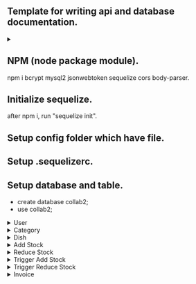 ## Template for writing api and database documentation.
<details>
<summary></summary>
</details>

## NPM (node package module).
npm i bcrypt mysql2 jsonwebtoken sequelize cors body-parser.

## Initialize sequelize.
after npm i, run "sequelize init".

## Setup config folder which have file.
## Setup .sequelizerc.
## Setup database and table.
* create database collab2;
* use collab2;
<details>
<summary>User</summary>
CREATE TABLE User(id int(11) NOT NULL AUTO_INCREMENT,username varchar(70) NOT NULL,email varchar(70) NOT NULL,password text NOT NULL,phone BIGINT(15) NOT NULL,image text NOT NULL,createdAt datetime NOT NULL,updatedAt datetime NOT NULL,PRIMARY KEY(id));
</details>

<details>
<summary>Category</summary>
CREATE TABLE Category(id int(11) NOT NULL AUTO_INCREMENT,name text NOT NULL,createdAt datetime NOT NULL,updatedAt datetime NOT NULL,PRIMARY KEY(id));
</details>

<details>
<summary>Dish</summary>
CREATE TABLE Dish(id int(11) NOT NULL AUTO_INCREMENT,image text NOT NULL,description text NOT NULL,name text NOT NULL,category_id int(11) NOT NULL,quantity int(11) NOT NULL,createdAt datetime NOT NULL,updatedAt datetime NOT NULL,PRIMARY KEY(id));
</details>

<details>
<summary>Add Stock</summary>
CREATE TABLE add_stock(id int(11) NOT NULL AUTO_INCREMENT,dish_id int(11) NOT NULL,quantity int(11) NOT NULL,createdAt datetime NOT NULL,updatedAt datetime NOT NULL,PRIMARY KEY(id));
</details>

<details>
<summary>Reduce Stock</summary>
CREATE TABLE reduce_stock(id int(11) NOT NULL AUTO_INCREMENT,dish_id int(11) NOT NULL,quantity int(11) NOT NULL,createdAt datetime NOT NULL,updatedAt datetime NOT NULL,PRIMARY KEY(id));
</details>

<details>
<summary>Trigger Add Stock</summary>
CREATE TRIGGER `addStock` BEFORE INSERT ON `add_stock` FOR EACH ROW BEGIN IF NOT EXISTS (SELECT * FROM Dish WHERE id = NEW.dish_id) THEN SIGNAL SQLSTATE '45000' SET MESSAGE_TEXT = 'ID Product Not Found'; ELSE UPDATE Dish SET quantity = NEW.quantity + quantity WHERE id = NEW.dish_id; END IF; END
</details>

<details>
<summary>Trigger Reduce Stock</summary>
CREATE TRIGGER `checkoutStock` AFTER INSERT ON `reduce_stock` FOR EACH ROW UPDATE Dish SET quantity = Dish.quantity - NEW.quantity WHERE id = NEW.dish_id;
</details>

<details>
<summary>Invoice</summary>
CREATE TABLE Invoice(id int(11) NOT NULL AUTO_INCREMENT,image text NOT NULL,store_name varchar(70) NOT NULL,sales_name varchar(70) NOT NULL,address text NOT NULL,phone BIGINT(15) NOT NULL,price BIGINT(20) NOT NULL,description text NOT NULL,createdAt datetime NOT NULL,updatedAt datetime NOT NULL,PRIMARY KEY(id));
</details>